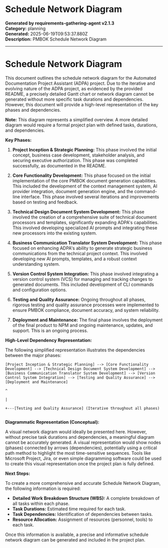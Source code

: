 # Schedule Network Diagram

**Generated by requirements-gathering-agent v2.1.3**  
**Category:** planning  
**Generated:** 2025-06-19T09:53:37.880Z  
**Description:** PMBOK Schedule Network Diagram

---

# Schedule Network Diagram

This document outlines the schedule network diagram for the Automated Documentation Project Assistant (ADPA) project.  Due to the iterative and evolving nature of the ADPA project, as evidenced by the provided README, a precisely detailed Gantt chart or network diagram cannot be generated without more specific task durations and dependencies. However, this document will provide a high-level representation of the key phases and dependencies.

**Note:**  This diagram represents a simplified overview.  A more detailed diagram would require a formal project plan with defined tasks, durations, and dependencies.

**Key Phases:**

1. **Project Inception & Strategic Planning:** This phase involved the initial concept, business case development, stakeholder analysis, and securing executive authorization.  This phase was completed successfully, as documented in the README.

2. **Core Functionality Development:** This phase focused on the initial implementation of the core PMBOK document generation capabilities.  This included the development of the context management system, AI provider integration, document generation engine, and the command-line interface.  This phase involved several iterations and improvements based on testing and feedback.

3. **Technical Design Document System Development:**  This phase involved the creation of a comprehensive suite of technical document processors and templates, significantly expanding ADPA's capabilities.  This involved developing specialized AI prompts and integrating these new processors into the existing system.

4. **Business Communication Translator System Development:** This phase focused on enhancing ADPA's ability to generate strategic business communications from the technical project context.  This involved developing new AI prompts, templates, and a robust context understanding system.

5. **Version Control System Integration:** This phase involved integrating a version control system (VCS) for managing and tracking changes to generated documents. This included development of CLI commands and configuration options.

6. **Testing and Quality Assurance:**  Ongoing throughout all phases, rigorous testing and quality assurance processes were implemented to ensure PMBOK compliance, document accuracy, and system reliability.

7. **Deployment and Maintenance:**  The final phase involves the deployment of the final product to NPM and ongoing maintenance, updates, and support.  This is an ongoing process.



**High-Level Dependency Representation:**

The following simplified representation illustrates the dependencies between the major phases:


```
[Project Inception & Strategic Planning] --> [Core Functionality Development] --> [Technical Design Document System Development] --> [Business Communication Translator System Development] --> [Version Control System Integration] --> [Testing and Quality Assurance] --> [Deployment and Maintenance]
                                                                                                                               ^
                                                                                                                               |
                                                                                                                               +---[Testing and Quality Assurance] (Iterative throughout all phases)


```

**Diagrammatic Representation (Conceptual):**

A visual network diagram would ideally be presented here.  However, without precise task durations and dependencies, a meaningful diagram cannot be accurately generated.  A visual representation would show nodes (phases) connected by arrows (dependencies), potentially using a critical path method to highlight the most time-sensitive sequences.  Tools like Microsoft Project, Jira, or even simple diagramming software could be used to create this visual representation once the project plan is fully defined.


**Next Steps:**

To create a more comprehensive and accurate Schedule Network Diagram, the following information is required:

* **Detailed Work Breakdown Structure (WBS):** A complete breakdown of all tasks within each phase.
* **Task Durations:** Estimated time required for each task.
* **Task Dependencies:** Identification of dependencies between tasks.
* **Resource Allocation:** Assignment of resources (personnel, tools) to each task.


Once this information is available, a precise and informative schedule network diagram can be generated and included in the project plan.
